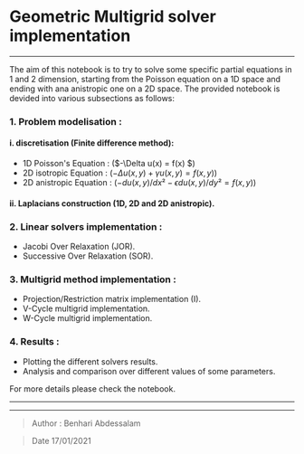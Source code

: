 # Geometric Multigrid solver implementation
___

The aim of this notebook is to try to solve some specific partial equations in 1 and 2 dimension, starting from the Poisson equation on a 1D space and ending with ana anistropic one on a 2D space.
The provided notebook is devided into various subsections as follows:
### 1. Problem modelisation :
#### i. discretisation (Finite difference method):
- 1D Poisson's Equation : ($-\Delta u(x) = f(x) $)
- 2D isotropic Equation : $(-\Delta u(x,y) +\gamma u(x,y) = f(x,y))$
- 2D anistropic Equation : $(-du(x,y)/dx² -\epsilon  du(x,y)/dy² = f(x,y))$
#### ii. Laplacians construction (1D, 2D and 2D anistropic).
### 2. Linear solvers implementation :
- Jacobi Over Relaxation (JOR).
- Successive Over Relaxation (SOR).
### 3. Multigrid method implementation :
- Projection/Restriction matrix implementation (I).
- V-Cycle multigrid implementation.
- W-Cycle multigrid implementation.
### 4. Results :
- Plotting the different solvers results.
- Analysis and comparison over different values of some parameters.

For more details please check the notebook.
___
___
> Author : Benhari Abdessalam

> Date 17/01/2021